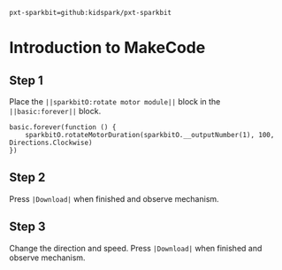 ```package
pxt-sparkbit=github:kidspark/pxt-sparkbit
```

# Introduction to MakeCode

## Step 1

Place the ``||sparkbitO:rotate motor module||`` block in the ``||basic:forever||`` block.

```blocks
basic.forever(function () {
    sparkbitO.rotateMotorDuration(sparkbitO.__outputNumber(1), 100, Directions.Clockwise)
})
```

## Step 2

Press ``|Download|`` when finished and observe mechanism.

## Step 3

Change the direction and speed. Press ``|Download|`` when finished and observe mechanism.

<script src="https://makecode.com/gh-pages-embed.js"></script><script>makeCodeRender("{{ site.makecode.home_url }}", "{{ site.github.owner_name }}/{{ site.github.repository_name }}");</script>

